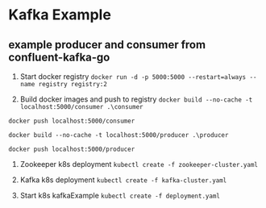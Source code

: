 # Kafka Example

## example producer and consumer from confluent-kafka-go

1. Start docker registry
`docker run -d -p 5000:5000 --restart=always --name registry registry:2`

1. Build docker images and push to registry
`docker build --no-cache -t localhost:5000/consumer .\consumer`

`docker push localhost:5000/consumer`

`docker build --no-cache -t localhost:5000/producer .\producer`

`docker push localhost:5000/producer `

1. Zookeeper k8s deployment
`kubectl create -f zookeeper-cluster.yaml`

1. Kafka k8s deployment
`kubectl create -f kafka-cluster.yaml`

1. Start k8s kafkaExample
`kubectl create -f deployment.yaml`

